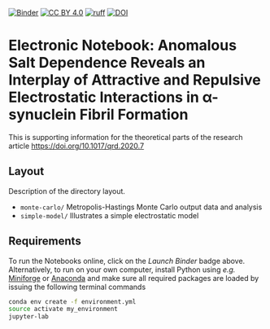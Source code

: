 [![Binder](https://mybinder.org/badge_logo.svg)](https://mybinder.org/v2/gh/mlund/template-for-supporting-information/HEAD)
[![CC BY 4.0][cc-by-shield]][cc-by]
[![ruff](https://github.com/mlund/template-for-supporting-information/actions/workflows/ruff.yml/badge.svg)](https://github.com/mlund/template-for-supporting-information/actions/workflows/ruff.yml)
[![DOI](https://zenodo.org/badge/736627533.svg)](https://zenodo.org/doi/10.5281/zenodo.10438980)

[cc-by]: http://creativecommons.org/licenses/by/4.0/
[cc-by-shield]: https://img.shields.io/badge/License-CC%20BY%204.0-lightgrey.svg

# Electronic Notebook: Anomalous Salt Dependence Reveals an Interplay of Attractive and Repulsive Electrostatic Interactions in α-synuclein Fibril Formation

This is supporting information for the theoretical parts of the research article https://doi.org/10.1017/qrd.2020.7

## Layout

Description of the directory layout.

- `monte-carlo/` Metropolis-Hastings Monte Carlo output data and analysis
- `simple-model/` Illustrates a simple electrostatic model

## Requirements

To run the Notebooks online, click on the _Launch Binder_ badge above. Alternatively, to run on your own computer,
install Python using _e.g._ [Miniforge](https://github.com/conda-forge/miniforge) or [Anaconda](https://docs.conda.io)
and make sure all required packages are loaded by issuing the following terminal commands

``` bash
conda env create -f environment.yml
source activate my_environment
jupyter-lab
```
